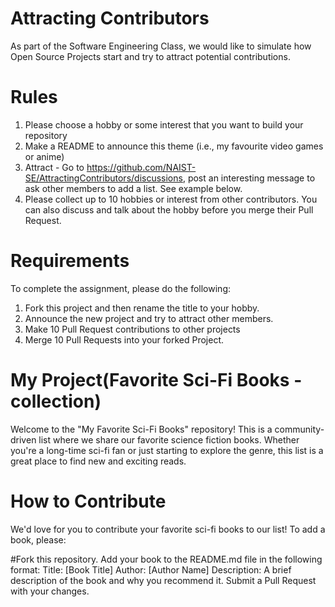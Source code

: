 # Attracting Contributors
As part of the Software Engineering Class, we would like to simulate how Open Source Projects start and try to attract potential contributions.

# Rules

1. Please choose a hobby or some interest that you want to build your repository
2. Make a README to announce this theme (i.e., my favourite video games or anime)
3. Attract - Go to https://github.com/NAIST-SE/AttractingContributors/discussions, post an interesting message to ask other members to add a list. See example below.
4. Please collect up to 10 hobbies or interest from other contributors. You can also discuss and talk about the hobby before you merge their Pull Request.

# Requirements
To complete the assignment, please do the following:
1. Fork this project and then rename the title to your hobby. 
2. Announce the new project and try to attract other members.
3. Make 10 Pull Request contributions to other projects
4. Merge 10 Pull Requests into your forked Project.

# My Project(Favorite Sci-Fi Books - collection)
Welcome to the "My Favorite Sci-Fi Books" repository! This is a community-driven list where we share our favorite science fiction books. Whether you're a long-time sci-fi fan or just starting to explore the genre, this list is a great place to find new and exciting reads.

# How to Contribute
We'd love for you to contribute your favorite sci-fi books to our list! To add a book, please:

#Fork this repository.
Add your book to the README.md file in the following format:
Title: [Book Title]
Author: [Author Name]
Description: A brief description of the book and why you recommend it.
Submit a Pull Request with your changes.
